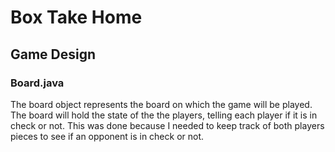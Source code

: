 # Box Take Home
## Game Design

### Board.java
The board object represents the board on which the game will be played.
The board will hold the state of the the players, telling each player if it is in check or not. This was done because I needed to keep track of both players pieces to see if an opponent is in check or not.  